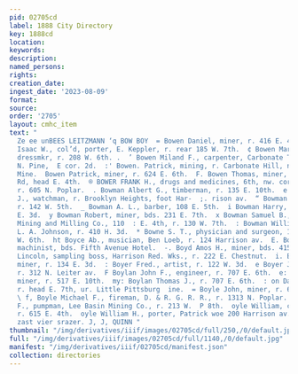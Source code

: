 ```yaml
---
pid: 02705cd
label: 1888 City Directory
key: 1888cd
location: 
keywords: 
description: 
named_persons: 
rights: 
creation_date: 
ingest_date: '2023-08-09'
format: 
source: 
order: '2705'
layout: cmhc_item
text: "                                                                          :
  Ze ee unBEES LEITZMANN ‘q BOW BOY  = Bowen Daniel, miner, r. 416 E. 4th.  ’. Bowen
  Isaac W., col’d, porter, E. Keppler, r. rear 185 W. 7th.  ¢ Bowen Mary C. Miss,
  dressmkr, r. 208 W. 6th. .  ’ Bowen Miland F., carpenter, Carbonate Theatre, r.
  N. Pine,  E cor. 2d.  :' Bowen. Patrick, mining, r. Carbonate Hill, nr. Brooklyn
  Mine.  Bowen Patrick, miner, r. 624 E. 6th.  F. Bowen Thomas, miner, r. Strayhorse
  Rd, head E. 4th.  ® BOWER FRANK H., drugs and medicines, 6th, nw. cor. Poplar,  B
  r. 605 N. Poplar.  . Bowman Albert G., timberman, r. 135 E. 10th.  e Bowman Albert
  J., watchman, r. Brooklyn Heights, foot Har-  ;. rison av.  “ Bowman Amanda Miss,
  r. 142 W. 5th.  _ Bowman A. L., barber, 108 E. 5th.  i Bowman Harry, miner, r. 308
  E. 3d.  y Bowman Robert, miner, bds. 231 E. 7th.  x Bowman Samuel B., supt, Dinero
  Mining and Milling Co., 110  : E. 4th, r. 130 W. 7th.  : Bowman William, barkpr,
  L. A. Johnson, r. 410 H. 3d.  * Bowne S. T., physician and surgeon, 107 and 109
  W. 6th.  ht Boyce Ab., musician, Ben Loeb, r. 124 Harrison av.  E. Boyd Albert H.,
  machinist, bds. Fifth Avenue Hotel.  -. Boyd Amos H., miner, bds. 415 E. 6th.  Boyd
  Lincoln, sampling boss, Harrison Red. Wks., r. 222 E. Chestnut.  i. Boyd Robert,
  miner, r. 134 E. 3d.  : Boyer Fred., artist, r. 122 W. 3d.  e Boyer James, carpenter,
  r. 312 N. Leiter av.  F Boylan John F., engineer, r. 707 E. 6th.  e: Boylan Thomas,
  miner, r. 517 E. 10th.  my: Boylan Thomas J., r. 707 E. 6th.  : on Daniel, engineer,
  r. head E. 7th, ur. Little Pittsburg  ine.  = Boyle John, miner, r. 616 E. 4th.
  \ f, Boyle Michael F., fireman, D. & R. G. R. R., r. 1313 N. Poplar.  Boyle jbiichael
  F., pumpman, Lee Basin Mining Co., r. 213 W.  P 8th.  oyle William, clk, L. G. Kent,
  r. 615 E. 4th.  oyle William H., porter, Patrick woe 200 Harrison av.  CALCIMINING,
  zast vier srazer. J, J, QUINN "
thumbnail: "/img/derivatives/iiif/images/02705cd/full/250,/0/default.jpg"
full: "/img/derivatives/iiif/images/02705cd/full/1140,/0/default.jpg"
manifest: "/img/derivatives/iiif/02705cd/manifest.json"
collection: directories
---
```


